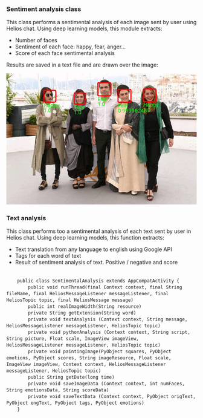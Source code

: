 <h3>Sentiment analysis class</h3>

<p>This class performs a sentimental analysis of each image sent by user using Helios chat. Using deep learning models, this module extracts:</p>

<ul>
    <li>Number of faces</li>
    <li>Sentiment of each face: happy, fear, anger...</li>
    <li>Score of each face sentimental analysis</li>
</ul>

<p>Results are saved in a text file and are drawn over the image:</p>

<p><img src="./image-analysis.jpg" alt="image analysis" /></p>

<h3>Text analysis</h3>

<p>This class performs too a sentimental analysis of each text sent by user in Helios chat. Using deep learning models, this function extracts:</p>

<ul>
	<li>Text translation from any language to english using Google API</li>
	<li>Tags for each word of text</li>
	<li>Result of sentiment analysis of text. Positive / negative and score</li>
</ul>

<code>
    public class SentimentalAnalysis extends AppCompatActivity {
        public void runThread(final Context context, final String fileName, final HeliosMessageListener messageListener, final HeliosTopic topic, final HeliosMessage message)
        public int realImageWidth(String resource)
        private String getExtension(String word)
		private void textAnalysis (Context context, String message, HeliosMessageListener messageListener, HeliosTopic topic)
        private void pythonAnalysis (Context context, String script, String picture, Float scale, ImageView imageView, HeliosMessageListener messageListener, HeliosTopic topic)
        private void paintingImage(PyObject squares, PyObject emotions, PyObject scores, String imageResource, Float scale, ImageView imageView, Context context, HeliosMessageListener messageListener, HeliosTopic topic)
        public String getDate(long time)
		private void saveImageData (Context context, int numFaces, String emotionsData, String scoreData)
		private void saveTextData (Context context, PyObject origText, PyObject engText, PyObject tags, PyObject emotions) 
    }
</code>